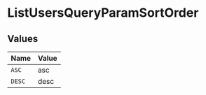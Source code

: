 # ListUsersQueryParamSortOrder


## Values

| Name   | Value  |
| ------ | ------ |
| `ASC`  | asc    |
| `DESC` | desc   |